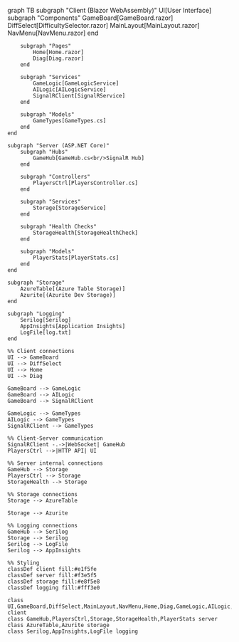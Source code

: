 graph TB
    subgraph "Client (Blazor WebAssembly)"
        UI[User Interface]
        subgraph "Components"
            GameBoard[GameBoard.razor]
            DiffSelect[DifficultySelector.razor]
            MainLayout[MainLayout.razor]
            NavMenu[NavMenu.razor]
        end
        
        subgraph "Pages"
            Home[Home.razor]
            Diag[Diag.razor]
        end
        
        subgraph "Services"
            GameLogic[GameLogicService]
            AILogic[AILogicService]
            SignalRClient[SignalRService]
        end
        
        subgraph "Models"
            GameTypes[GameTypes.cs]
        end
    end
    
    subgraph "Server (ASP.NET Core)"
        subgraph "Hubs"
            GameHub[GameHub.cs<br/>SignalR Hub]
        end
        
        subgraph "Controllers"
            PlayersCtrl[PlayersController.cs]
        end
        
        subgraph "Services"
            Storage[StorageService]
        end
        
        subgraph "Health Checks"
            StorageHealth[StorageHealthCheck]
        end
        
        subgraph "Models"
            PlayerStats[PlayerStats.cs]
        end
    end
    
    subgraph "Storage"
        AzureTable[(Azure Table Storage)]
        Azurite[(Azurite Dev Storage)]
    end
    
    subgraph "Logging"
        Serilog[Serilog]
        AppInsights[Application Insights]
        LogFile[log.txt]
    end
    
    %% Client connections
    UI --> GameBoard
    UI --> DiffSelect
    UI --> Home
    UI --> Diag
    
    GameBoard --> GameLogic
    GameBoard --> AILogic
    GameBoard --> SignalRClient
    
    GameLogic --> GameTypes
    AILogic --> GameTypes
    SignalRClient --> GameTypes
    
    %% Client-Server communication
    SignalRClient -.->|WebSocket| GameHub
    PlayersCtrl -->|HTTP API| UI
    
    %% Server internal connections
    GameHub --> Storage
    PlayersCtrl --> Storage
    StorageHealth --> Storage
    
    %% Storage connections
    Storage --> AzureTable
    
    Storage --> Azurite
    
    %% Logging connections
    GameHub --> Serilog
    Storage --> Serilog
    Serilog --> LogFile
    Serilog --> AppInsights
    
    %% Styling
    classDef client fill:#e1f5fe
    classDef server fill:#f3e5f5
    classDef storage fill:#e8f5e8
    classDef logging fill:#fff3e0
    
    class UI,GameBoard,DiffSelect,MainLayout,NavMenu,Home,Diag,GameLogic,AILogic,SignalRClient,GameTypes client
    class GameHub,PlayersCtrl,Storage,StorageHealth,PlayerStats server
    class AzureTable,Azurite storage
    class Serilog,AppInsights,LogFile logging
